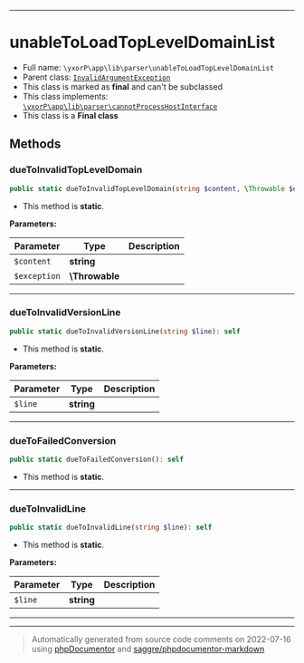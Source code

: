 ***

# unableToLoadTopLevelDomainList





* Full name: `\yxorP\app\lib\parser\unableToLoadTopLevelDomainList`
* Parent class: [`InvalidArgumentException`](../../../../InvalidArgumentException.md)
* This class is marked as **final** and can't be subclassed
* This class implements:
[`\yxorP\app\lib\parser\cannotProcessHostInterface`](./cannotProcessHostInterface.md)
* This class is a **Final class**




## Methods


### dueToInvalidTopLevelDomain



```php
public static dueToInvalidTopLevelDomain(string $content, \Throwable $exception = null): self
```



* This method is **static**.




**Parameters:**

| Parameter | Type | Description |
|-----------|------|-------------|
| `$content` | **string** |  |
| `$exception` | **\Throwable** |  |




***

### dueToInvalidVersionLine



```php
public static dueToInvalidVersionLine(string $line): self
```



* This method is **static**.




**Parameters:**

| Parameter | Type | Description |
|-----------|------|-------------|
| `$line` | **string** |  |




***

### dueToFailedConversion



```php
public static dueToFailedConversion(): self
```



* This method is **static**.







***

### dueToInvalidLine



```php
public static dueToInvalidLine(string $line): self
```



* This method is **static**.




**Parameters:**

| Parameter | Type | Description |
|-----------|------|-------------|
| `$line` | **string** |  |




***


***
> Automatically generated from source code comments on 2022-07-16 using [phpDocumentor](http://www.phpdoc.org/) and [saggre/phpdocumentor-markdown](https://github.com/Saggre/phpDocumentor-markdown)
